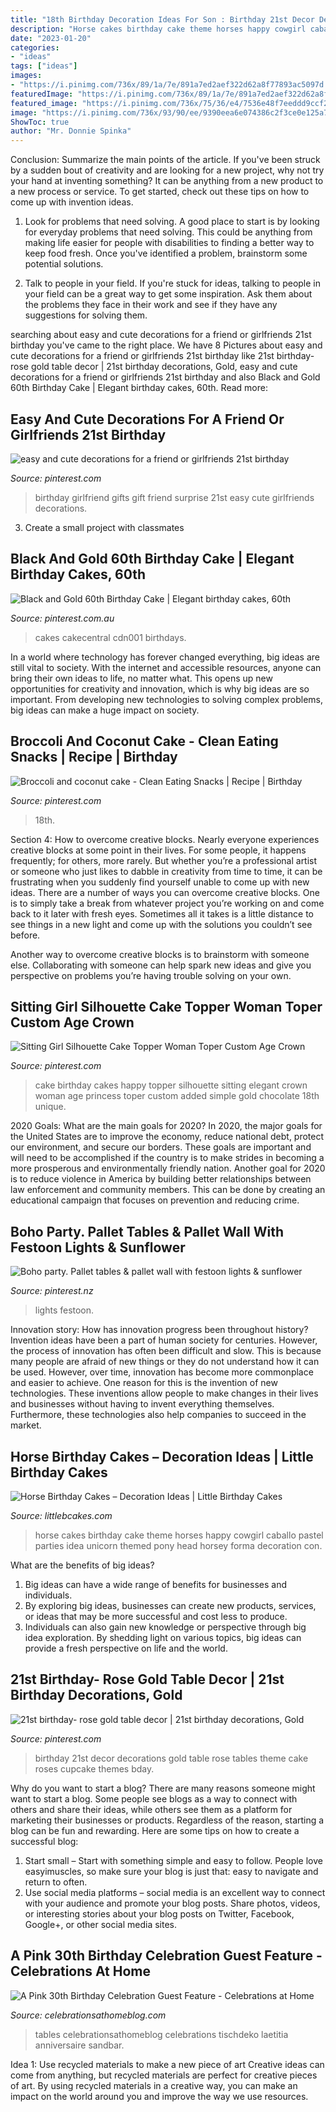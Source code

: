 ```yaml
---
title: "18th Birthday Decoration Ideas For Son : Birthday 21st Decor Decorations Gold Table Rose Tables Theme Cake Roses Cupcake Themes Bday"
description: "Horse cakes birthday cake theme horses happy cowgirl caballo pastel parties idea unicorn themed pony head horsey forma decoration con"
date: "2023-01-20"
categories:
- "ideas"
tags: ["ideas"]
images:
- "https://i.pinimg.com/736x/89/1a/7e/891a7ed2aef322d62a8f77893ac5097d.jpg"
featuredImage: "https://i.pinimg.com/736x/89/1a/7e/891a7ed2aef322d62a8f77893ac5097d.jpg"
featured_image: "https://i.pinimg.com/736x/75/36/e4/7536e48f7eeddd9ccf24c379124280cc.jpg"
image: "https://i.pinimg.com/736x/93/90/ee/9390eea6e074386c2f3ce0e125a7976d.jpg"
ShowToc: true
author: "Mr. Donnie Spinka"
---
```



Conclusion: Summarize the main points of the article.
If you've been struck by a sudden bout of creativity and are looking for a new project, why not try your hand at inventing something? It can be anything from a new product to a new process or service. To get started, check out these tips on how to come up with invention ideas.
1. Look for problems that need solving. A good place to start is by looking for everyday problems that need solving. This could be anything from making life easier for people with disabilities to finding a better way to keep food fresh. Once you've identified a problem, brainstorm some potential solutions.

2. Talk to people in your field. If you're stuck for ideas, talking to people in your field can be a great way to get some inspiration. Ask them about the problems they face in their work and see if they have any suggestions for solving them.

	

		
searching about easy and cute decorations for a friend or girlfriends 21st birthday you've came to the right place. We have 8 Pictures about easy and cute decorations for a friend or girlfriends 21st birthday like 21st birthday- rose gold table decor | 21st birthday decorations, Gold, easy and cute decorations for a friend or girlfriends 21st birthday and also Black and Gold 60th Birthday Cake | Elegant birthday cakes, 60th. Read more:
		
    
## Easy And Cute Decorations For A Friend Or Girlfriends 21st Birthday

<img loading=lazy src="https://i.pinimg.com/736x/ce/66/49/ce6649a9d1dccc46c8539e3cd1b48c79--birthday-ideas-for-girlfriend-girlfriend-gift.jpg" onerror="this.onerror=null;this.src='https://tse1.mm.bing.net/th?id=OIP.E4HVbTf8b7TVLw5BsuFOVQHaJ3&amp;pid=15.1';" alt="easy and cute decorations for a friend or girlfriends 21st birthday">

_Source: pinterest.com_

>birthday girlfriend gifts gift friend surprise 21st easy cute girlfriends decorations. 

	

3. Create a small project with classmates

    
## Black And Gold 60th Birthday Cake | Elegant Birthday Cakes, 60th

<img loading=lazy src="https://i.pinimg.com/736x/93/90/ee/9390eea6e074386c2f3ce0e125a7976d.jpg" onerror="this.onerror=null;this.src='https://tse4.mm.bing.net/th?id=OIP.W_aGmMrjhDb1eXiOCX4_MwHaJ3&amp;pid=15.1';" alt="Black and Gold 60th Birthday Cake | Elegant birthday cakes, 60th">

_Source: pinterest.com.au_

>cakes cakecentral cdn001 birthdays. 

	

In a world where technology has forever changed everything, big ideas are still vital to society. With the internet and accessible resources, anyone can bring their own ideas to life, no matter what. This opens up new opportunities for creativity and innovation, which is why big ideas are so important. From developing new technologies to solving complex problems, big ideas can make a huge impact on society.

    
## Broccoli And Coconut Cake - Clean Eating Snacks | Recipe | Birthday

<img loading=lazy src="https://i.pinimg.com/736x/75/36/e4/7536e48f7eeddd9ccf24c379124280cc.jpg" onerror="this.onerror=null;this.src='https://tse1.mm.bing.net/th?id=OIP.GpovG-ozH3IUhjyUYsiaPQHaNK&amp;pid=15.1';" alt="Broccoli and coconut cake - Clean Eating Snacks | Recipe | Birthday">

_Source: pinterest.com_

>18th. 

	

Section 4: How to overcome creative blocks.
Nearly everyone experiences creative blocks at some point in their lives. For some people, it happens frequently; for others, more rarely. But whether you’re a professional artist or someone who just likes to dabble in creativity from time to time, it can be frustrating when you suddenly find yourself unable to come up with new ideas.
There are a number of ways you can overcome creative blocks. One is to simply take a break from whatever project you’re working on and come back to it later with fresh eyes. Sometimes all it takes is a little distance to see things in a new light and come up with the solutions you couldn’t see before.

Another way to overcome creative blocks is to brainstorm with someone else. Collaborating with someone can help spark new ideas and give you perspective on problems you’re having trouble solving on your own.

    
## Sitting Girl Silhouette Cake Topper Woman Toper Custom Age Crown

<img loading=lazy src="https://i.pinimg.com/736x/7d/a1/e3/7da1e310a2221891bad389ddec95f2b3.jpg" onerror="this.onerror=null;this.src='https://tse2.mm.bing.net/th?id=OIP.CNvyqMKmZNnv6vfo5PafFwHaIx&amp;pid=15.1';" alt="Sitting Girl Silhouette Cake Topper Woman Toper Custom Age Crown">

_Source: pinterest.com_

>cake birthday cakes happy topper silhouette sitting elegant crown woman age princess toper custom added simple gold chocolate 18th unique. 

	

2020 Goals: What are the main goals for 2020?
In 2020, the major goals for the United States are to improve the economy, reduce national debt, protect our environment, and secure our borders. These goals are important and will need to be accomplished if the country is to make strides in becoming a more prosperous and environmentally friendly nation. Another goal for 2020 is to reduce violence in America by building better relationships between law enforcement and community members. This can be done by creating an educational campaign that focuses on prevention and reducing crime.

    
## Boho Party. Pallet Tables &amp; Pallet Wall With Festoon Lights &amp; Sunflower

<img loading=lazy src="https://i.pinimg.com/736x/52/f5/41/52f541ac69e80ff6059dfbf9facb8ea2.jpg" onerror="this.onerror=null;this.src='https://tse3.mm.bing.net/th?id=OIP.HMujUX4PcRtDLHKQWWQ-yQHaKQ&amp;pid=15.1';" alt="Boho party. Pallet tables &amp; pallet wall with festoon lights &amp; sunflower">

_Source: pinterest.nz_

>lights festoon. 

	

Innovation story: How has innovation progress been throughout history?
Invention ideas have been a part of human society for centuries. However, the process of innovation has often been difficult and slow. This is because many people are afraid of new things or they do not understand how it can be used. However, over time, innovation has become more commonplace and easier to achieve. One reason for this is the invention of new technologies. These inventions allow people to make changes in their lives and businesses without having to invent everything themselves. Furthermore, these technologies also help companies to succeed in the market.

    
## Horse Birthday Cakes – Decoration Ideas | Little Birthday Cakes

<img loading=lazy src="http://www.littlebcakes.com/wp-content/uploads/2014/01/Horse-Birthday-Cakes.jpg" onerror="this.onerror=null;this.src='https://tse3.mm.bing.net/th?id=OIP.VEX4sbyCVWXT0n1UoDJrXAHaHe&amp;pid=15.1';" alt="Horse Birthday Cakes – Decoration Ideas | Little Birthday Cakes">

_Source: littlebcakes.com_

>horse cakes birthday cake theme horses happy cowgirl caballo pastel parties idea unicorn themed pony head horsey forma decoration con. 

	

What are the benefits of big ideas?
1. Big ideas can have a wide range of benefits for businesses and individuals. 
2. By exploring big ideas, businesses can create new products, services, or ideas that may be more successful and cost less to produce. 
3. Individuals can also gain new knowledge or perspective through big idea exploration. By shedding light on various topics, big ideas can provide a fresh perspective on life and the world.

    
## 21st Birthday- Rose Gold Table Decor | 21st Birthday Decorations, Gold

<img loading=lazy src="https://i.pinimg.com/736x/89/1a/7e/891a7ed2aef322d62a8f77893ac5097d.jpg" onerror="this.onerror=null;this.src='https://tse3.mm.bing.net/th?id=OIP.HmXj9jnTP4LVun6YFMEGUQHaNK&amp;pid=15.1';" alt="21st birthday- rose gold table decor | 21st birthday decorations, Gold">

_Source: pinterest.com_

>birthday 21st decor decorations gold table rose tables theme cake roses cupcake themes bday. 

	

Why do you want to start a blog?
There are many reasons someone might want to start a blog. Some people see blogs as a way to connect with others and share their ideas, while others see them as a platform for marketing their businesses or products. Regardless of the reason, starting a blog can be fun and rewarding. Here are some tips on how to create a successful blog: 
1. Start small – Start with something simple and easy to follow. People love easyimuscles, so make sure your blog is just that: easy to navigate and return to often. 
2. Use social media platforms – social media is an excellent way to connect with your audience and promote your blog posts. Share photos, videos, or interesting stories about your blog posts on Twitter, Facebook, Google+, or other social media sites. 

    
## A Pink 30th Birthday Celebration Guest Feature - Celebrations At Home

<img loading=lazy src="https://celebrationsathomeblog.com/wp-content/uploads/2014/08/7.jpg" onerror="this.onerror=null;this.src='https://tse1.mm.bing.net/th?id=OIP.lqFypEuVa2sy5ZR8Y00-YAHaKR&amp;pid=15.1';" alt="A Pink 30th Birthday Celebration Guest Feature - Celebrations at Home">

_Source: celebrationsathomeblog.com_

>tables celebrationsathomeblog celebrations tischdeko laetitia anniversaire sandbar. 

	

Idea 1: Use recycled materials to make a new piece of art
Creative ideas can come from anything, but recycled materials are perfect for creative pieces of art. By using recycled materials in a creative way, you can make an impact on the world around you and improve the way we use resources.

